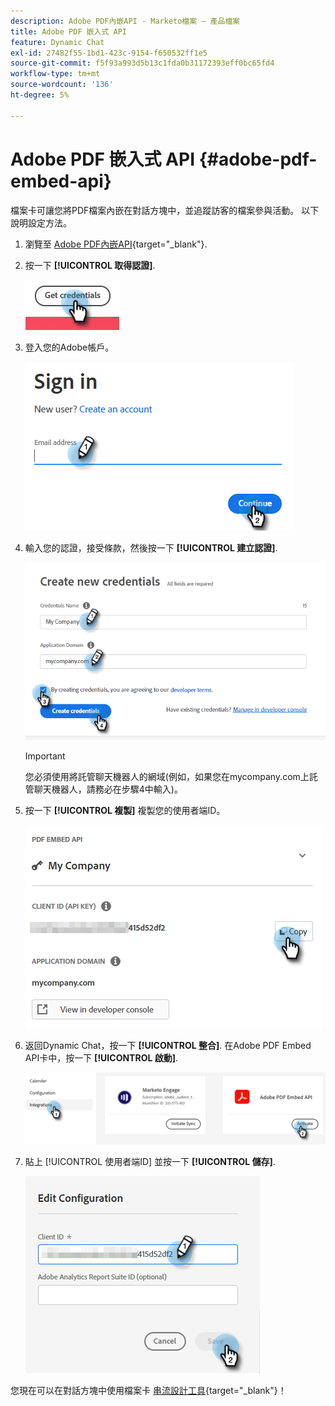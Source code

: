 ```yaml
---
description: Adobe PDF內嵌API - Marketo檔案 — 產品檔案
title: Adobe PDF 嵌入式 API
feature: Dynamic Chat
exl-id: 27482f55-1bd1-423c-9154-f650532ff1e5
source-git-commit: f5f93a993d5b13c1fda0b31172393eff0bc65fd4
workflow-type: tm+mt
source-wordcount: '136'
ht-degree: 5%

---
```


# Adobe PDF 嵌入式 API {#adobe-pdf-embed-api}

檔案卡可讓您將PDF檔案內嵌在對話方塊中，並追蹤訪客的檔案參與活動。 以下說明設定方法。

1. 瀏覽至 [Adobe PDF內嵌API](https://udp.adobe.io/document-services/apis/pdf-embed/){target="_blank"}.

1. 按一下 **[!UICONTROL 取得認證]**.

   ![](assets/adobe-pdf-embed-api-1.png)

1. 登入您的Adobe帳戶。

   ![](assets/adobe-pdf-embed-api-2.png)

1. 輸入您的認證，接受條款，然後按一下 **[!UICONTROL 建立認證]**.

   ![](assets/adobe-pdf-embed-api-3.png)

   >[!IMPORTANT]
   >
   >您必須使用將託管聊天機器人的網域(例如，如果您在mycompany.com上託管聊天機器人，請務必在步驟4中輸入)。

1. 按一下 **[!UICONTROL 複製]** 複製您的使用者端ID。

   ![](assets/adobe-pdf-embed-api-4.png)

1. 返回Dynamic Chat，按一下 **[!UICONTROL 整合]**. 在Adobe PDF Embed API卡中，按一下 **[!UICONTROL 啟動]**.

   ![](assets/adobe-pdf-embed-api-5.png)

1. 貼上 [!UICONTROL 使用者端ID] 並按一下 **[!UICONTROL 儲存]**.

   ![](assets/adobe-pdf-embed-api-6.png)

您現在可以在對話方塊中使用檔案卡 [串流設計工具](/help/marketo/product-docs/demand-generation/dynamic-chat/automated-chat/stream-designer.md){target="_blank"}！
